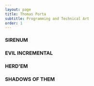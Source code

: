 ```yaml
---
layout: page
title: Thomas Porta
subtitle: Programming and Technical Art
order: 1
---
```


### SIRENUM 

### EVIL INCREMENTAL

### HERD'EM

### SHADOWS OF THEM
